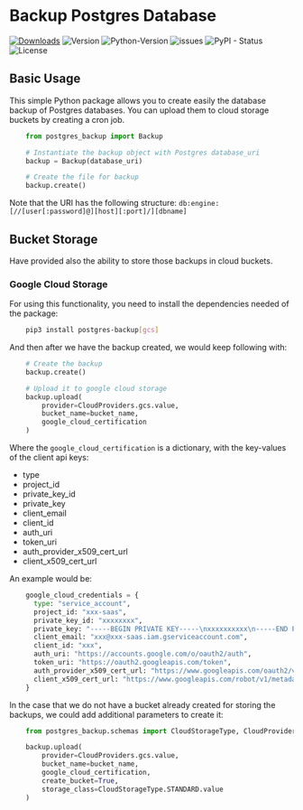 # Backup Postgres Database


[![Downloads](https://static.pepy.tech/personalized-badge/postgres-backup?period=month&units=none&left_color=grey&right_color=blue&left_text=Downloads)](https://pepy.tech/project/postgres-backup) ![Version](https://img.shields.io/badge/version-0.1.1-blue) ![Python-Version](https://img.shields.io/badge/python-3.9-blue) ![issues](https://img.shields.io/github/issues/Nil-Andreu/postgres-backup) ![PyPI - Status](https://img.shields.io/pypi/status/postgres-backup) ![License](https://img.shields.io/github/license/Nil-Andreu/postgres-backup)


## Basic Usage

This simple Python package allows you to create easily the database backup of Postgres databases.
You can upload them to cloud storage buckets by creating a cron job.

```python
    from postgres_backup import Backup

    # Instantiate the backup object with Postgres database_uri
    backup = Backup(database_uri)

    # Create the file for backup
    backup.create()
```

Note that the URI has the following structure: `db:engine:[//[user[:password]@][host][:port]/][dbname]`

## Bucket Storage

Have provided also the ability to store those backups in cloud buckets.

### Google Cloud Storage

For using this functionality, you need to install the dependencies needed of the package:
```bash
    pip3 install postgres-backup[gcs]
```

And then after we have the backup created, we would keep following with:
```python
    # Create the backup
    backup.create()

    # Upload it to google cloud storage
    backup.upload(
        provider=CloudProviders.gcs.value,
        bucket_name=bucket_name,
        google_cloud_certification
    )
```

Where the `google_cloud_certification` is a dictionary, with the key-values of the client api keys:
- type
- project_id
- private_key_id
- private_key
- client_email
- client_id
- auth_uri
- token_uri
- auth_provider_x509_cert_url
- client_x509_cert_url

An example would be:
```python
    google_cloud_credentials = {
      type: "service_account",
      project_id: "xxx-saas",
      private_key_id: "xxxxxxxx",
      private_key: "-----BEGIN PRIVATE KEY-----\nxxxxxxxxxx\n-----END PRIVATE KEY-----\n",
      client_email: "xxx@xxx-saas.iam.gserviceaccount.com",
      client_id: "xxx",
      auth_uri: "https://accounts.google.com/o/oauth2/auth",
      token_uri: "https://oauth2.googleapis.com/token",
      auth_provider_x509_cert_url: "https://www.googleapis.com/oauth2/v1/certs",
      client_x509_cert_url: "https://www.googleapis.com/robot/v1/metadata/x509/xxx%xxx-saas.iam.gserviceaccount.com"
    }
```


In the case that we do not have a bucket already created for storing the backups, we could add additional parameters to create it:
```python
    from postgres_backup.schemas import CloudStorageType, CloudProviders

    backup.upload(
        provider=CloudProviders.gcs.value,
        bucket_name=bucket_name,
        google_cloud_certification,
        create_bucket=True,
        storage_class=CloudStorageType.STANDARD.value
    )
```
